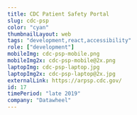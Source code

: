 ```yaml
---
title: CDC Patient Safety Portal
slug: cdc-psp
color: "cyan"
thumbnailLayout: web
tags: "development,react,accessibility"
role: ["development"]
mobileImg: cdc-psp-mobile.png
mobileImg2x: cdc-psp-mobile@2x.png
laptopImg: cdc-psp-laptop.jpg
laptopImg2x: cdc-psp-laptop@2x.jpg
externalLink: https://arpsp.cdc.gov/
id: 17
timePeriod: "late 2019"
company: "Datawheel"
---
```

